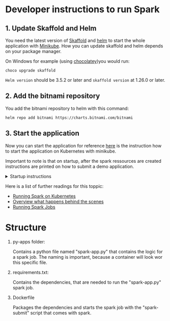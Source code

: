# Developer instructions to run Spark

## 1. Update Skaffold and Helm
You need the latest version of [Skaffold](https://skaffold.dev/docs/install/) and [helm](https://helm.sh/docs/intro/install/) to start the whole application with [Minikube](https://kubernetes.io/de/docs/tasks/tools/install-minikube/).
How you can update skaffold and helm depends on your package manager. 

On Windows for example (using [chocolatey](https://chocolatey.org/install))you would run:
```
choco upgrade skaffold
```

```Helm version``` should be 3.5.2 or later and ```skaffold version``` at 1.26.0 or later.

## 2. Add the bitnami repository
You add the bitnami repository to helm with this command:

```
helm repo add bitnami https://charts.bitnami.com/bitnami
```

## 3. Start the application
Now you can start the application for reference [here](../k8s/README.md) is the instruction how to start the application on Kubernetes with minikube.

Important to note is that on startup, after the spark ressources are created instructions are printed on how to submit a demo application.

<details>
  <summary markdown="span">Startup instructions</summary>
  
  1. Get the Spark master WebUI URL by running these commands:

  kubectl port-forward --namespace legerible-spark svc/spark-release-master-svc 80:80
  echo "Visit http://127.0.0.1:80 to use your application"

2. Submit an application to the cluster:

  To submit an application to the cluster the spark-submit script must be used. That script can be
  obtained at https://github.com/apache/spark/tree/master/bin. Also you can use kubectl run.

  export EXAMPLE_JAR=$(kubectl exec -ti --namespace legerible-spark spark-release-worker-0 -- find examples/jars/ -name 'spark-example*\.jar' | tr -d '\r')

  kubectl exec -ti --namespace legerible-spark spark-release-worker-0 -- spark-submit --master spark://spark-release-master-svc:7077 \
    --class org.apache.spark.examples.SparkPi \
    $EXAMPLE_JAR 5
</details>


Here is a list of further readings for this toppic:

- [Running Spark on Kubernetes](https://spark.apache.org/docs/latest/running-on-kubernetes.html#submitting-applications-to-kubernetes)
- [Overview what happens behind the scenes](https://www.datamechanics.co/blog-post/setting-up-managing-monitoring-spark-on-kubernetes)
- [Running Spark Jobs](https://databricks.com/de/session_na20/running-apache-spark-jobs-using-kubernetes)


# Structure 
<ol>
<li> py-apps folder:</li>

Contains a python file named "spark-app.py" that contains the logic for a spark job. The naming is important, because a container will look wor this specific file.

<li> requirements.txt: </li>

Contains the dependencies, that are needed to run the "spark-app.py" spark job.

<li> Dockerfile </li>

Packages the dependencies and starts the spark job with the "spark-submit" script that comes with spark.